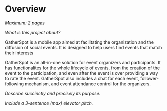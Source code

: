 # Overview

*Maximum: 2 pages*

*What is this project about?*

GatherSpot is a mobile app aimed at facilitating the organization and the diffusion of social events. It is designed to help users find events that match their interests

GatherSpot is an all-in-one solution for event organizers and participants. It has functionalites for the whole lifecycle of events, from the creation of the event to the participation, and even after the event is over providing a way to rate the event. GatherSpot also includes a chat for each event, follower-following mechanism, and event attendance control for the organizers.

*Describe succinctly and precisely its purpose.*

*Include a 3-sentence (max) elevator pitch.*




